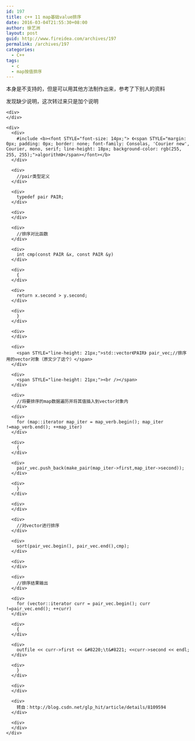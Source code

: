 ```yaml
---
id: 197
title: c++ 11 map基础value排序
date: 2016-03-04T21:55:30+08:00
author: 徐艺洲
layout: post
guid: http://www.fireidea.com/archives/197
permalink: /archives/197
categories:
  - C++
tags:
  - c
  - map按值排序
---
```

<div id="sina_keyword_ad_area2" class="articalContent   newfont_family">
  本身是不支持的，但是可以用其他方法制作出来，参考了下别人的资料</p> 
  
  <div>
    发现缺少说明，这次转过来只是加个说明</p> 
    
    <div>
    </div>
    
    <div>
      <div>
        #include <b><font STYLE="font-size: 14px;"> 《<span STYLE="margin: 0px; padding: 0px; border: none; font-family: Consolas, 'Courier new', Courier, mono, serif; line-height: 18px; background-color: rgb(255, 255, 255);">algorithm》</span></font></b>
      </div>
      
      <div>
        //pair类型定义
      </div>
      
      <div>
        typedef pair PAIR;
      </div>
      
      <div>
      </div>
      
      <div>
        //排序对比函数
      </div>
      
      <div>
        int cmp(const PAIR &x, const PAIR &y)
      </div>
      
      <div>
        {
      </div>
      
      <div>
        return x.second > y.second;
      </div>
      
      <div>
        }
      </div>
      
      <div>
      </div>
      
      <div>
        <span STYLE="line-height: 21px;">std::vector《PAIR》 pair_vec;//排序用的vector对象（原文少了这个）</span>
      </div>
      
      <div>
        <span STYLE="line-height: 21px;"><br /></span>
      </div>
      
      <div>
        //将要排序的map数据遍历并将其值插入到vector对象内
      </div>
      
      <div>
        for (map::iterator map_iter = map_verb.begin(); map_iter !=map_verb.end(); ++map_iter)
      </div>
      
      <div>
        {
      </div>
      
      <div>
        pair_vec.push_back(make_pair(map_iter->first,map_iter->second));
      </div>
      
      <div>
        }
      </div>
      
      <div>
      </div>
      
      <div>
        //对vector进行排序
      </div>
      
      <div>
        sort(pair_vec.begin(), pair_vec.end(),cmp);
      </div>
      
      <div>
      </div>
      
      <div>
        //排序结果输出
      </div>
      
      <div>
        for (vector::iterator curr = pair_vec.begin(); curr !=pair_vec.end(); ++curr)
      </div>
      
      <div>
        {
      </div>
      
      <div>
        outfile << curr->first << &#8220;\t&#8221; <<curr->second << endl;
      </div>
      
      <div>
        }
      </div>
      
      <div>
      </div>
      
      <div>
        转自：http://blog.csdn.net/glp_hit/article/details/8109594
      </div>
      
      <div>
      </div>
    </div>
  </div>
